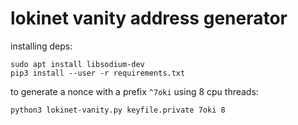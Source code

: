 # lokinet vanity address generator

installing deps:

    sudo apt install libsodium-dev
    pip3 install --user -r requirements.txt

to generate a nonce with a prefix `^7oki` using 8 cpu threads:

    python3 lokinet-vanity.py keyfile.private 7oki 8